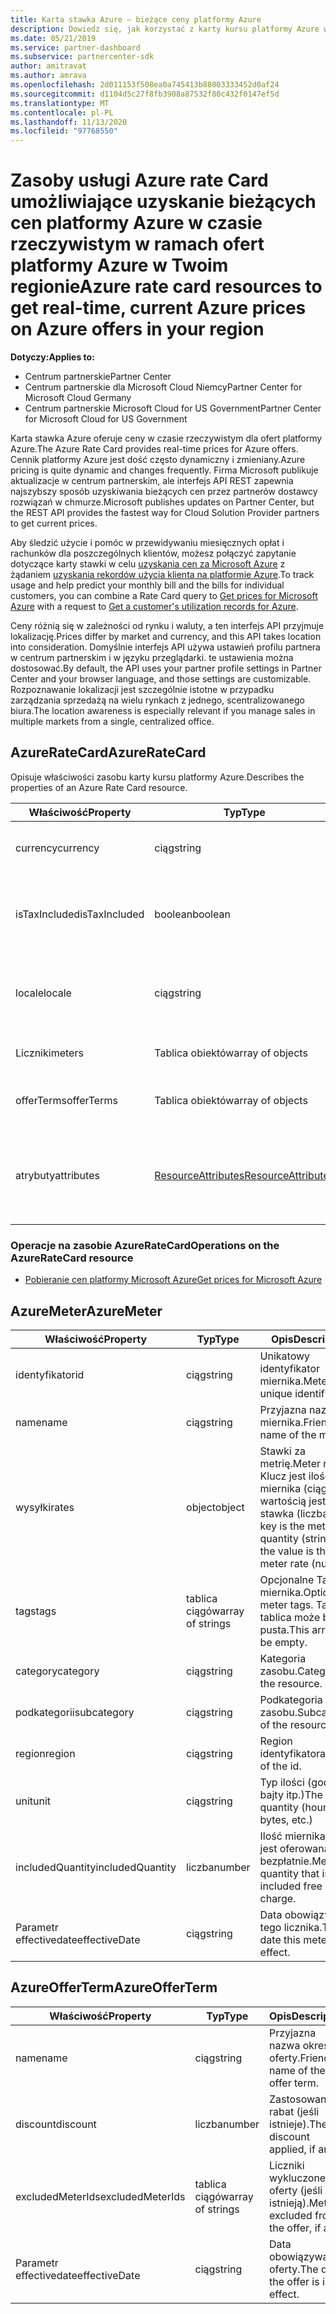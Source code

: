 ```yaml
---
title: Karta stawka Azure — bieżące ceny platformy Azure
description: Dowiedz się, jak korzystać z karty kursu platformy Azure w celu uzyskania bieżących cen dla ofert platformy Azure w danym regionie. Dostęp do karty usługi Azure rate jest uzyskiwany za pośrednictwem interfejsu API REST Centrum partnerskiego.
ms.date: 05/21/2019
ms.service: partner-dashboard
ms.subservice: partnercenter-sdk
author: amitravat
ms.author: amrava
ms.openlocfilehash: 2d011153f508ea0a745413b88003333452d0af24
ms.sourcegitcommit: d1104d5c27f8fb3908a87532f80c432f0147ef5d
ms.translationtype: MT
ms.contentlocale: pl-PL
ms.lasthandoff: 11/13/2020
ms.locfileid: "97768550"
---
```

# <a name="azure-rate-card-resources-to-get-real-time-current-azure-prices-on-azure-offers-in-your-region"></a><span data-ttu-id="5be8d-104">Zasoby usługi Azure rate Card umożliwiające uzyskanie bieżących cen platformy Azure w czasie rzeczywistym w ramach ofert platformy Azure w Twoim regionie</span><span class="sxs-lookup"><span data-stu-id="5be8d-104">Azure rate card resources to get real-time, current Azure prices on Azure offers in your region</span></span>

<span data-ttu-id="5be8d-105">**Dotyczy:**</span><span class="sxs-lookup"><span data-stu-id="5be8d-105">**Applies to:**</span></span>

- <span data-ttu-id="5be8d-106">Centrum partnerskie</span><span class="sxs-lookup"><span data-stu-id="5be8d-106">Partner Center</span></span>
- <span data-ttu-id="5be8d-107">Centrum partnerskie dla Microsoft Cloud Niemcy</span><span class="sxs-lookup"><span data-stu-id="5be8d-107">Partner Center for Microsoft Cloud Germany</span></span>
- <span data-ttu-id="5be8d-108">Centrum partnerskie Microsoft Cloud for US Government</span><span class="sxs-lookup"><span data-stu-id="5be8d-108">Partner Center for Microsoft Cloud for US Government</span></span>

<span data-ttu-id="5be8d-109">Karta stawka Azure oferuje ceny w czasie rzeczywistym dla ofert platformy Azure.</span><span class="sxs-lookup"><span data-stu-id="5be8d-109">The Azure Rate Card provides real-time prices for Azure offers.</span></span> <span data-ttu-id="5be8d-110">Cennik platformy Azure jest dość często dynamiczny i zmieniany.</span><span class="sxs-lookup"><span data-stu-id="5be8d-110">Azure pricing is quite dynamic and changes frequently.</span></span> <span data-ttu-id="5be8d-111">Firma Microsoft publikuje aktualizacje w centrum partnerskim, ale interfejs API REST zapewnia najszybszy sposób uzyskiwania bieżących cen przez partnerów dostawcy rozwiązań w chmurze.</span><span class="sxs-lookup"><span data-stu-id="5be8d-111">Microsoft publishes updates on Partner Center, but the REST API provides the fastest way for Cloud Solution Provider partners to get current prices.</span></span>

<span data-ttu-id="5be8d-112">Aby śledzić użycie i pomóc w przewidywaniu miesięcznych opłat i rachunków dla poszczególnych klientów, możesz połączyć zapytanie dotyczące karty stawki w celu [uzyskania cen za Microsoft Azure](get-prices-for-microsoft-azure.md) z żądaniem [uzyskania rekordów użycia klienta na platformie Azure](get-a-customer-s-utilization-record-for-azure.md).</span><span class="sxs-lookup"><span data-stu-id="5be8d-112">To track usage and help predict your monthly bill and the bills for individual customers, you can combine a Rate Card query to [Get prices for Microsoft Azure](get-prices-for-microsoft-azure.md) with a request to [Get a customer's utilization records for Azure](get-a-customer-s-utilization-record-for-azure.md).</span></span>

<span data-ttu-id="5be8d-113">Ceny różnią się w zależności od rynku i waluty, a ten interfejs API przyjmuje lokalizację.</span><span class="sxs-lookup"><span data-stu-id="5be8d-113">Prices differ by market and currency, and this API takes location into consideration.</span></span> <span data-ttu-id="5be8d-114">Domyślnie interfejs API używa ustawień profilu partnera w centrum partnerskim i w języku przeglądarki. te ustawienia można dostosować.</span><span class="sxs-lookup"><span data-stu-id="5be8d-114">By default, the API uses your partner profile settings in Partner Center and your browser language, and those settings are customizable.</span></span> <span data-ttu-id="5be8d-115">Rozpoznawanie lokalizacji jest szczególnie istotne w przypadku zarządzania sprzedażą na wielu rynkach z jednego, scentralizowanego biura.</span><span class="sxs-lookup"><span data-stu-id="5be8d-115">The location awareness is especially relevant if you manage sales in multiple markets from a single, centralized office.</span></span>

## <a name="azureratecard"></a><span data-ttu-id="5be8d-116">AzureRateCard</span><span class="sxs-lookup"><span data-stu-id="5be8d-116">AzureRateCard</span></span>

<span data-ttu-id="5be8d-117">Opisuje właściwości zasobu karty kursu platformy Azure.</span><span class="sxs-lookup"><span data-stu-id="5be8d-117">Describes the properties of an Azure Rate Card resource.</span></span>

| <span data-ttu-id="5be8d-118">Właściwość</span><span class="sxs-lookup"><span data-stu-id="5be8d-118">Property</span></span>      | <span data-ttu-id="5be8d-119">Typ</span><span class="sxs-lookup"><span data-stu-id="5be8d-119">Type</span></span>                                      | <span data-ttu-id="5be8d-120">Opis</span><span class="sxs-lookup"><span data-stu-id="5be8d-120">Description</span></span>                                                       |
|---------------|-------------------------------------------|-------------------------------------------------------------------|
| <span data-ttu-id="5be8d-121">currency</span><span class="sxs-lookup"><span data-stu-id="5be8d-121">currency</span></span>      | <span data-ttu-id="5be8d-122">ciąg</span><span class="sxs-lookup"><span data-stu-id="5be8d-122">string</span></span>                                    | <span data-ttu-id="5be8d-123">Waluta, w której są podane stawki.</span><span class="sxs-lookup"><span data-stu-id="5be8d-123">The currency in which the rates are provided.</span></span>                     |
| <span data-ttu-id="5be8d-124">isTaxIncluded</span><span class="sxs-lookup"><span data-stu-id="5be8d-124">isTaxIncluded</span></span> | <span data-ttu-id="5be8d-125">boolean</span><span class="sxs-lookup"><span data-stu-id="5be8d-125">boolean</span></span>                                   | <span data-ttu-id="5be8d-126">Wszystkie stawki to pretax, więc ta właściwość zwraca jako `false` .</span><span class="sxs-lookup"><span data-stu-id="5be8d-126">All rates are pretax, so this property returns as `false`.</span></span> |
| <span data-ttu-id="5be8d-127">locale</span><span class="sxs-lookup"><span data-stu-id="5be8d-127">locale</span></span>        | <span data-ttu-id="5be8d-128">ciąg</span><span class="sxs-lookup"><span data-stu-id="5be8d-128">string</span></span>                                    | <span data-ttu-id="5be8d-129">Kultura, w której informacje o zasobie są zlokalizowane.</span><span class="sxs-lookup"><span data-stu-id="5be8d-129">The culture in which the resource information is localized.</span></span>       |
| <span data-ttu-id="5be8d-130">Liczniki</span><span class="sxs-lookup"><span data-stu-id="5be8d-130">meters</span></span>        | <span data-ttu-id="5be8d-131">Tablica obiektów</span><span class="sxs-lookup"><span data-stu-id="5be8d-131">array of objects</span></span>                          | <span data-ttu-id="5be8d-132">Tablica obiektów [AzureMeter](#azuremeter) .</span><span class="sxs-lookup"><span data-stu-id="5be8d-132">Array of [AzureMeter](#azuremeter) objects.</span></span>                       |
| <span data-ttu-id="5be8d-133">offerTerms</span><span class="sxs-lookup"><span data-stu-id="5be8d-133">offerTerms</span></span>    | <span data-ttu-id="5be8d-134">Tablica obiektów</span><span class="sxs-lookup"><span data-stu-id="5be8d-134">array of objects</span></span>                          | <span data-ttu-id="5be8d-135">Tablica obiektów [AzureOfferTerm](#azureofferterm) .</span><span class="sxs-lookup"><span data-stu-id="5be8d-135">Array of [AzureOfferTerm](#azureofferterm) objects.</span></span>               |
| <span data-ttu-id="5be8d-136">atrybuty</span><span class="sxs-lookup"><span data-stu-id="5be8d-136">attributes</span></span>    | [<span data-ttu-id="5be8d-137">ResourceAttributes</span><span class="sxs-lookup"><span data-stu-id="5be8d-137">ResourceAttributes</span></span>](utility-resources.md#resourceattributes) | <span data-ttu-id="5be8d-138">Atrybuty metadanych.</span><span class="sxs-lookup"><span data-stu-id="5be8d-138">The metadata attributes.</span></span> <span data-ttu-id="5be8d-139">Wyświetlana `"objectType": "AzureRateCard"`</span><span class="sxs-lookup"><span data-stu-id="5be8d-139">Contains `"objectType": "AzureRateCard"`</span></span>   |

### <a name="operations-on-the-azureratecard-resource"></a><span data-ttu-id="5be8d-140">Operacje na zasobie AzureRateCard</span><span class="sxs-lookup"><span data-stu-id="5be8d-140">Operations on the AzureRateCard resource</span></span>

- [<span data-ttu-id="5be8d-141">Pobieranie cen platformy Microsoft Azure</span><span class="sxs-lookup"><span data-stu-id="5be8d-141">Get prices for Microsoft Azure</span></span>](get-prices-for-microsoft-azure.md)

## <a name="azuremeter"></a><span data-ttu-id="5be8d-142">AzureMeter</span><span class="sxs-lookup"><span data-stu-id="5be8d-142">AzureMeter</span></span>

| <span data-ttu-id="5be8d-143">Właściwość</span><span class="sxs-lookup"><span data-stu-id="5be8d-143">Property</span></span>         | <span data-ttu-id="5be8d-144">Typ</span><span class="sxs-lookup"><span data-stu-id="5be8d-144">Type</span></span>             | <span data-ttu-id="5be8d-145">Opis</span><span class="sxs-lookup"><span data-stu-id="5be8d-145">Description</span></span>                                                                                   |
|------------------|------------------|-----------------------------------------------------------------------------------------------|
| <span data-ttu-id="5be8d-146">identyfikator</span><span class="sxs-lookup"><span data-stu-id="5be8d-146">id</span></span>               | <span data-ttu-id="5be8d-147">ciąg</span><span class="sxs-lookup"><span data-stu-id="5be8d-147">string</span></span>           | <span data-ttu-id="5be8d-148">Unikatowy identyfikator miernika.</span><span class="sxs-lookup"><span data-stu-id="5be8d-148">Meter's unique identifier.</span></span>                                                                    |
| <span data-ttu-id="5be8d-149">name</span><span class="sxs-lookup"><span data-stu-id="5be8d-149">name</span></span>             | <span data-ttu-id="5be8d-150">ciąg</span><span class="sxs-lookup"><span data-stu-id="5be8d-150">string</span></span>           | <span data-ttu-id="5be8d-151">Przyjazna nazwa miernika.</span><span class="sxs-lookup"><span data-stu-id="5be8d-151">Friendly name of the meter.</span></span>                                                                   |
| <span data-ttu-id="5be8d-152">wysyłki</span><span class="sxs-lookup"><span data-stu-id="5be8d-152">rates</span></span>            | <span data-ttu-id="5be8d-153">object</span><span class="sxs-lookup"><span data-stu-id="5be8d-153">object</span></span>           | <span data-ttu-id="5be8d-154">Stawki za metrię.</span><span class="sxs-lookup"><span data-stu-id="5be8d-154">Meter rates.</span></span> <span data-ttu-id="5be8d-155">Klucz jest ilością miernika (ciąg), a wartością jest stawka (liczba).</span><span class="sxs-lookup"><span data-stu-id="5be8d-155">The key is the meter quantity (string) and the value is the meter rate (number).</span></span> |
| <span data-ttu-id="5be8d-156">tags</span><span class="sxs-lookup"><span data-stu-id="5be8d-156">tags</span></span>             | <span data-ttu-id="5be8d-157">tablica ciągów</span><span class="sxs-lookup"><span data-stu-id="5be8d-157">array of strings</span></span> | <span data-ttu-id="5be8d-158">Opcjonalne Tagi miernika.</span><span class="sxs-lookup"><span data-stu-id="5be8d-158">Optional meter tags.</span></span> <span data-ttu-id="5be8d-159">Ta tablica może być pusta.</span><span class="sxs-lookup"><span data-stu-id="5be8d-159">This array can be empty.</span></span>                                                 |
| <span data-ttu-id="5be8d-160">category</span><span class="sxs-lookup"><span data-stu-id="5be8d-160">category</span></span>         | <span data-ttu-id="5be8d-161">ciąg</span><span class="sxs-lookup"><span data-stu-id="5be8d-161">string</span></span>           | <span data-ttu-id="5be8d-162">Kategoria zasobu.</span><span class="sxs-lookup"><span data-stu-id="5be8d-162">Category of the resource.</span></span>                                                                     |
| <span data-ttu-id="5be8d-163">podkategorii</span><span class="sxs-lookup"><span data-stu-id="5be8d-163">subcategory</span></span>      | <span data-ttu-id="5be8d-164">ciąg</span><span class="sxs-lookup"><span data-stu-id="5be8d-164">string</span></span>           | <span data-ttu-id="5be8d-165">Podkategoria zasobu.</span><span class="sxs-lookup"><span data-stu-id="5be8d-165">Subcategory of the resource.</span></span>                                                                 |
| <span data-ttu-id="5be8d-166">region</span><span class="sxs-lookup"><span data-stu-id="5be8d-166">region</span></span>           | <span data-ttu-id="5be8d-167">ciąg</span><span class="sxs-lookup"><span data-stu-id="5be8d-167">string</span></span>           | <span data-ttu-id="5be8d-168">Region identyfikatora.</span><span class="sxs-lookup"><span data-stu-id="5be8d-168">Region of the id.</span></span>                                                                             |
| <span data-ttu-id="5be8d-169">unit</span><span class="sxs-lookup"><span data-stu-id="5be8d-169">unit</span></span>             | <span data-ttu-id="5be8d-170">ciąg</span><span class="sxs-lookup"><span data-stu-id="5be8d-170">string</span></span>           | <span data-ttu-id="5be8d-171">Typ ilości (godziny, bajty itp.)</span><span class="sxs-lookup"><span data-stu-id="5be8d-171">The type of quantity (hours, bytes, etc.)</span></span>                                                     |
| <span data-ttu-id="5be8d-172">includedQuantity</span><span class="sxs-lookup"><span data-stu-id="5be8d-172">includedQuantity</span></span> | <span data-ttu-id="5be8d-173">liczba</span><span class="sxs-lookup"><span data-stu-id="5be8d-173">number</span></span>           | <span data-ttu-id="5be8d-174">Ilość miernika, która jest oferowana bezpłatnie.</span><span class="sxs-lookup"><span data-stu-id="5be8d-174">Meter quantity that is included free of charge.</span></span>                                               |
| <span data-ttu-id="5be8d-175">Parametr effectivedate</span><span class="sxs-lookup"><span data-stu-id="5be8d-175">effectiveDate</span></span>    | <span data-ttu-id="5be8d-176">ciąg</span><span class="sxs-lookup"><span data-stu-id="5be8d-176">string</span></span>           | <span data-ttu-id="5be8d-177">Data obowiązywania tego licznika.</span><span class="sxs-lookup"><span data-stu-id="5be8d-177">The date this meter is in effect.</span></span>                                                             |

## <a name="azureofferterm"></a><span data-ttu-id="5be8d-178">AzureOfferTerm</span><span class="sxs-lookup"><span data-stu-id="5be8d-178">AzureOfferTerm</span></span>

| <span data-ttu-id="5be8d-179">Właściwość</span><span class="sxs-lookup"><span data-stu-id="5be8d-179">Property</span></span>         | <span data-ttu-id="5be8d-180">Typ</span><span class="sxs-lookup"><span data-stu-id="5be8d-180">Type</span></span>             | <span data-ttu-id="5be8d-181">Opis</span><span class="sxs-lookup"><span data-stu-id="5be8d-181">Description</span></span>                             |
|------------------|------------------|-----------------------------------------|
| <span data-ttu-id="5be8d-182">name</span><span class="sxs-lookup"><span data-stu-id="5be8d-182">name</span></span>             | <span data-ttu-id="5be8d-183">ciąg</span><span class="sxs-lookup"><span data-stu-id="5be8d-183">string</span></span>           | <span data-ttu-id="5be8d-184">Przyjazna nazwa okresu oferty.</span><span class="sxs-lookup"><span data-stu-id="5be8d-184">Friendly name of the offer term.</span></span>        |
| <span data-ttu-id="5be8d-185">discount</span><span class="sxs-lookup"><span data-stu-id="5be8d-185">discount</span></span>         | <span data-ttu-id="5be8d-186">liczba</span><span class="sxs-lookup"><span data-stu-id="5be8d-186">number</span></span>           | <span data-ttu-id="5be8d-187">Zastosowano rabat (jeśli istnieje).</span><span class="sxs-lookup"><span data-stu-id="5be8d-187">The discount applied, if any.</span></span>           |
| <span data-ttu-id="5be8d-188">excludedMeterIds</span><span class="sxs-lookup"><span data-stu-id="5be8d-188">excludedMeterIds</span></span> | <span data-ttu-id="5be8d-189">tablica ciągów</span><span class="sxs-lookup"><span data-stu-id="5be8d-189">array of strings</span></span> | <span data-ttu-id="5be8d-190">Liczniki wykluczone z oferty (jeśli istnieją).</span><span class="sxs-lookup"><span data-stu-id="5be8d-190">Meters excluded from the offer, if any.</span></span> |
| <span data-ttu-id="5be8d-191">Parametr effectivedate</span><span class="sxs-lookup"><span data-stu-id="5be8d-191">effectiveDate</span></span>    | <span data-ttu-id="5be8d-192">ciąg</span><span class="sxs-lookup"><span data-stu-id="5be8d-192">string</span></span>           | <span data-ttu-id="5be8d-193">Data obowiązywania oferty.</span><span class="sxs-lookup"><span data-stu-id="5be8d-193">The date the offer is in effect.</span></span>        |
